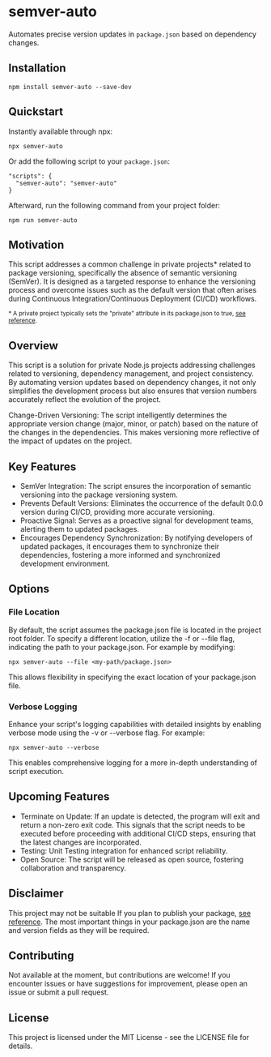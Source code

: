 # semver-auto

Automates precise version updates in `package.json` based on dependency changes.

## Installation

```
npm install semver-auto --save-dev
```

## Quickstart

Instantly available through npx:

```
npx semver-auto
```

Or add the following script to your `package.json`:

```
"scripts": {
  "semver-auto": "semver-auto"
}
```

Afterward, run the following command from your project folder:

```
npm run semver-auto
```

## Motivation

This script addresses a common challenge in private projects\* related to package versioning, specifically the absence of semantic versioning (SemVer). It is designed as a targeted response to enhance the versioning process and overcome issues such as the default version that often arises during Continuous Integration/Continuous Deployment (CI/CD) workflows.

<sup>\* A private project typically sets the "private" attribute in its package.json to true, [see reference](https://docs.npmjs.com/cli/v10/configuring-npm/package-json#private).</sup>

## Overview

This script is a solution for private Node.js projects addressing challenges related to versioning, dependency management, and project consistency. By automating version updates based on dependency changes, it not only simplifies the development process but also ensures that version numbers accurately reflect the evolution of the project.

Change-Driven Versioning: The script intelligently determines the appropriate version change (major, minor, or patch) based on the nature of the changes in the dependencies. This makes versioning more reflective of the impact of updates on the project.

## Key Features

- SemVer Integration: The script ensures the incorporation of semantic versioning into the package versioning system.
- Prevents Default Versions: Eliminates the occurrence of the default 0.0.0 version during CI/CD, providing more accurate versioning.
- Proactive Signal: Serves as a proactive signal for development teams, alerting them to updated packages.
- Encourages Dependency Synchronization: By notifying developers of updated packages, it encourages them to synchronize their dependencies, fostering a more informed and synchronized development environment.

## Options

### File Location

By default, the script assumes the package.json file is located in the project root folder. To specify a different location, utilize the -f or --file flag, indicating the path to your package.json. For example by modifying:

```
npx semver-auto --file <my-path/package.json>
```

This allows flexibility in specifying the exact location of your package.json file.

### Verbose Logging

Enhance your script's logging capabilities with detailed insights by enabling verbose mode using the -v or --verbose flag. For example:

```
npx semver-auto --verbose
```

This enables comprehensive logging for a more in-depth understanding of script execution.

## Upcoming Features

- Terminate on Update: If an update is detected, the program will exit and return a non-zero exit code. This signals that the script needs to be executed before proceeding with additional CI/CD steps, ensuring that the latest changes are incorporated.
- Testing: Unit Testing integration for enhanced script reliability.
- Open Source: The script will be released as open source, fostering collaboration and transparency.

## Disclaimer

This project may not be suitable If you plan to publish your package, [see reference](https://docs.npmjs.com/cli/v10/configuring-npm/package-json#version). The most important things in your package.json are the name and version fields as they will be required.

## Contributing

Not available at the moment, but contributions are welcome! If you encounter issues or have suggestions for improvement, please open an issue or submit a pull request.

## License

This project is licensed under the MIT License - see the LICENSE file for details.
